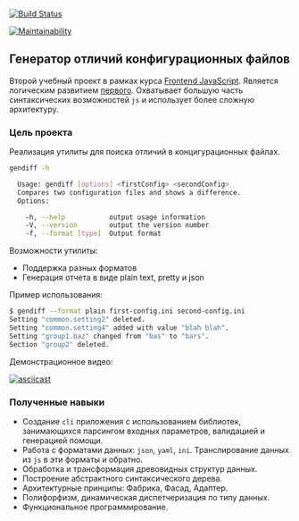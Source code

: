 [![Build Status](https://travis-ci.org/prafesar/Differences-Generator.svg?branch=master)](https://travis-ci.org/prafesar/Differences-Generator)

[![Maintainability](https://api.codeclimate.com/v1/badges/ba1d3e5fd7456c0d7726/maintainability)](https://codeclimate.com/github/prafesar/project-lvl2-s487/maintainability)

## Генератор отличий конфигурационных файлов

Второй учебный проект в рамках курса [Frontend JavaScript](https://ru.hexlet.io/professions/frontend). Является логическим развитием [первого](https://github.com/prafesar/Simple-Brain-Games). Охватывает большую часть синтаксических возможностей `js` и использует более сложную архитектуру.

### Цель проекта

Реализация утилиты для поиска отличий в концигурационных файлах.

```bash
gendiff -h

  Usage: gendiff [options] <firstConfig> <secondConfig>
  Compares two configuration files and shows a difference.
  Options:

    -h, --help           output usage information
    -V, --version        output the version number
    -f, --format [type]  Output format
```

Возможности утилиты:

- Поддержка разных форматов
- Генерация отчета в виде plain text, pretty и json

Пример использования:

```bash
$ gendiff --format plain first-config.ini second-config.ini
Setting "common.setting2" deleted.
Setting "common.setting4" added with value "blah blah".
Setting "group1.baz" changed from "bas" to "bars".
Section "group2" deleted.
```

Демонстрационное видео:

[![asciicast](https://asciinema.org/a/3LZBWxRqgkzmyx7a3WOnIBZAx.svg)](https://asciinema.org/a/3LZBWxRqgkzmyx7a3WOnIBZAx)

### Полученные навыки

- Создание `cli` приложения с использованием библиотек, занимающихся  парсингом входных параметров, валидацией и генерацией помощи.
- Работа с форматами данных: `json`, `yaml`, `ini`. Транслирование данных из `js` в эти форматы и обратно.
- Обработка и трансформация древовидных структур данных.
- Построение абстрактного синтаксического дерева.
- Архитектурные принципы: Фабрика, Фасад, Адаптер.
- Полифорфизм, динамическая диспетчеризация по типу данных.
- Функциональное программирование.